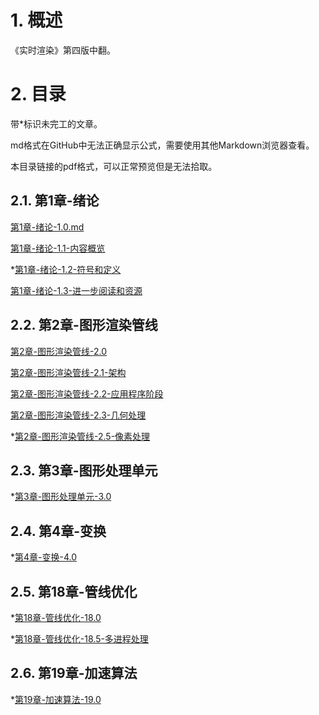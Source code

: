 # 1. 概述
《实时渲染》第四版中翻。

# 2. 目录

带*标识未完工的文章。

md格式在GitHub中无法正确显示公式，需要使用其他Markdown浏览器查看。

本目录链接的pdf格式，可以正常预览但是无法拾取。

## 2.1. 第1章-绪论
[第1章-绪论-1.0.md](https://github.com/fafa1899/RTR-4-CN/blob/main/Article/%E7%AC%AC1%E7%AB%A0-%E7%BB%AA%E8%AE%BA-1.0.md)

[第1章-绪论-1.1-内容概览](https://github.com/fafa1899/RTR-4-CN/blob/main/Article/%E7%AC%AC1%E7%AB%A0-%E7%BB%AA%E8%AE%BA-1.1-%E5%86%85%E5%AE%B9%E6%A6%82%E8%A7%88.md)

*[第1章-绪论-1.2-符号和定义](https://github.com/fafa1899/RTR-4-CN/blob/main/Article/%E7%AC%AC1%E7%AB%A0-%E7%BB%AA%E8%AE%BA-1.2-%E7%AC%A6%E5%8F%B7%E5%92%8C%E5%AE%9A%E4%B9%89.md)

[第1章-绪论-1.3-进一步阅读和资源](https://github.com/fafa1899/RTR-4-CN/blob/main/Article/%E7%AC%AC1%E7%AB%A0-%E7%BB%AA%E8%AE%BA-1.3-%E8%BF%9B%E4%B8%80%E6%AD%A5%E9%98%85%E8%AF%BB%E5%92%8C%E8%B5%84%E6%BA%90.md)

## 2.2. 第2章-图形渲染管线
[第2章-图形渲染管线-2.0](https://github.com/fafa1899/RTR-4-CN/blob/main/Article/%E7%AC%AC2%E7%AB%A0-%E5%9B%BE%E5%BD%A2%E6%B8%B2%E6%9F%93%E7%AE%A1%E7%BA%BF-2.0.md)

[第2章-图形渲染管线-2.1-架构](https://github.com/fafa1899/RTR-4-CN/blob/main/Article/%E7%AC%AC2%E7%AB%A0-%E5%9B%BE%E5%BD%A2%E6%B8%B2%E6%9F%93%E7%AE%A1%E7%BA%BF-2.1-%E6%9E%B6%E6%9E%84.md)

[第2章-图形渲染管线-2.2-应用程序阶段](https://github.com/fafa1899/RTR-4-CN/blob/main/Article/%E7%AC%AC2%E7%AB%A0-%E5%9B%BE%E5%BD%A2%E6%B8%B2%E6%9F%93%E7%AE%A1%E7%BA%BF-2.2-%E5%BA%94%E7%94%A8%E7%A8%8B%E5%BA%8F%E9%98%B6%E6%AE%B5.md)

[第2章-图形渲染管线-2.3-几何处理][netlink2.3]

*[第2章-图形渲染管线-2.5-像素处理][netlink2.5]


## 2.3. 第3章-图形处理单元
*[第3章-图形处理单元-3.0][netlink3.0]

## 2.4. 第4章-变换
*[第4章-变换-4.0][netlink4.0]

## 2.5. 第18章-管线优化
*[第18章-管线优化-18.0](https://github.com/fafa1899/RTR-4-CN/blob/main/Article/%E7%AC%AC18%E7%AB%A0-%E7%AE%A1%E7%BA%BF%E4%BC%98%E5%8C%96-18.0.md)

*[第18章-管线优化-18.5-多进程处理](https://github.com/fafa1899/RTR-4-CN/blob/main/Article/%E7%AC%AC18%E7%AB%A0-%E7%AE%A1%E7%BA%BF%E4%BC%98%E5%8C%96-18.5-%E5%A4%9A%E8%BF%9B%E7%A8%8B%E5%A4%84%E7%90%86.md)

## 2.6. 第19章-加速算法
*[第19章-加速算法-19.0](https://github.com/fafa1899/RTR-4-CN/blob/main/Article/%E7%AC%AC19%E7%AB%A0-%E5%8A%A0%E9%80%9F%E7%AE%97%E6%B3%95-19.0.md)


[netlink2.3]:https://github.com/fafa1899/RTR-4-CN/blob/main/Pdf/%E7%AC%AC2%E7%AB%A0-%E5%9B%BE%E5%BD%A2%E6%B8%B2%E6%9F%93%E7%AE%A1%E7%BA%BF-2.3-%E5%87%A0%E4%BD%95%E5%A4%84%E7%90%86.pdf
[netlink2.5]:https://github.com/fafa1899/RTR-4-CN/blob/main/Pdf/%E7%AC%AC2%E7%AB%A0-%E5%9B%BE%E5%BD%A2%E6%B8%B2%E6%9F%93%E7%AE%A1%E7%BA%BF-2.5-%E5%83%8F%E7%B4%A0%E5%A4%84%E7%90%86.pdf
[netlink3.0]:https://github.com/fafa1899/RTR-4-CN/blob/main/Pdf/第3章-图形处理单元-3.0.pdf
[netlink4.0]:https://github.com/fafa1899/RTR-4-CN/blob/main/Pdf/第4章-变换-4.0.pdf

